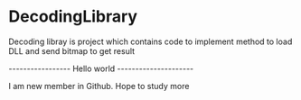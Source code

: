 # DecodingLibrary
Decoding libray is project which contains code to implement method to load DLL and send bitmap to get result

----------------- Hello world ---------------------

I am new member in Github. Hope to study more 
